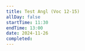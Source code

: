```yaml
---
title: Test Angl (Voc 12-15)
allDay: false
startTime: 11:30
endTime: 13:00
date: 2024-11-26
completed:
---
```

